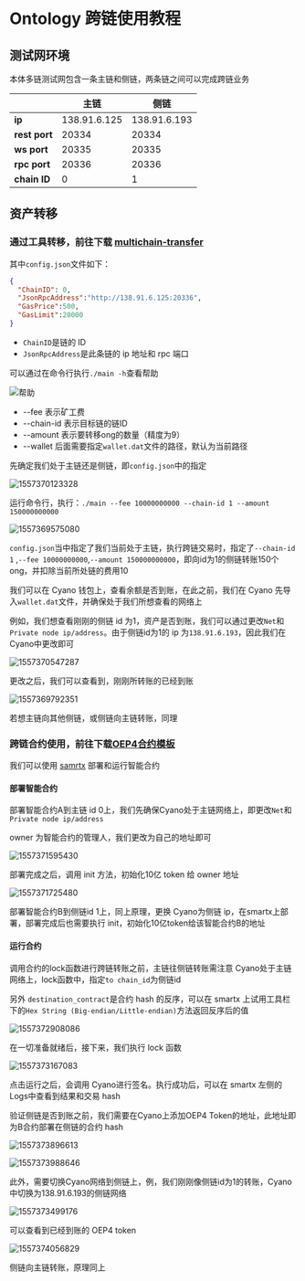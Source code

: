 # Ontology 跨链使用教程



## 测试网环境

本体多链测试网包含一条主链和侧链，两条链之间可以完成跨链业务

|               | 主链         | 侧链         |
| ------------- | ------------ | ------------ |
| **ip**        | 138.91.6.125 | 138.91.6.193 |
| **rest port** | 20334        | 20334        |
| **ws port**   | 20335        | 20335        |
| **rpc port**  | 20336        | 20336        |
| **chain ID**  | 0            | 1            |



## 资产转移

### 通过工具转移，前往下载 [multichain-transfer ](https://github.com/siovanus/multichain-transfer)

其中`config.json`文件如下：

```json
{
  "ChainID": 0,
  "JsonRpcAddress":"http://138.91.6.125:20336",
  "GasPrice":500,
  "GasLimit":20000
}
```

- `ChainID`是链的 ID
- `JsonRpcAddress`是此条链的 ip 地址和 rpc 端口



可以通过在命令行执行`./main -h`查看帮助

![帮助](https://i.loli.net/2019/05/09/5cd3b61d366ea.png)

- --fee 表示矿工费
- --chain-id 表示目标链的链ID
- --amount 表示要转移ong的数量（精度为9）
- --wallet 后面需要指定`wallet.dat`文件的路径，默认为当前路径



先确定我们处于主链还是侧链，即`config.json`中的指定

![1557370123328](https://i.loli.net/2019/05/09/5cd3b7580a1e5.png)



运行命令行，执行：```./main --fee 10000000000 --chain-id 1 --amount 150000000000```

![1557369575080](https://i.loli.net/2019/05/09/5cd3b8ab32f52.png)



`config.json`当中指定了我们当前处于主链，执行跨链交易时，指定了`--chain-id 1` ,`--fee 10000000000`,`--amount 150000000000`，即向id为1的侧链转账150个 ong，并扣除当前所处链的费用10



我们可以在 Cyano 钱包上，查看余额是否到账，在此之前，我们在 Cyano 先导入`wallet.dat`文件，并确保处于我们所想查看的网络上

例如，我们想查看刚刚的侧链 id 为1，资产是否到账，我们可以通过更改`Net`和`Private node ip/address`。由于侧链id为1的 ip 为`138.91.6.193`，因此我们在Cyano中更改即可

![1557370547287](https://i.loli.net/2019/05/09/5cd3b7a625342.png)



更改之后，我们可以查看到，刚刚所转账的已经到账

![1557369792351](https://i.loli.net/2019/05/09/5cd3b7b97e770.png)



若想主链向其他侧链，或侧链向主链转账，同理





### 跨链合约使用，前往下载[OEP4合约模板](https://github.com/siovanus/multiChainContract/tree/master/OEP4-template)

我们可以使用 [samrtx](https://smartx.ont.io) 部署和运行智能合约



#### 部署智能合约

部署智能合约A到主链 id 0上，我们先确保Cyano处于主链网络上，即更改`Net`和`Private node ip/address`

owner 为智能合约的管理人，我们更改为自己的地址即可

![1557371595430](https://i.loli.net/2019/05/09/5cd3b7d726f23.png)

部署完成之后，调用 init 方法，初始化10亿 token 给 owner 地址

![1557371725480](https://i.loli.net/2019/05/09/5cd3b7e710158.png)



部署智能合约B到侧链id 1上，同上原理，更换 Cyano为侧链 ip，在smartx上部署，部署完成后也需要执行 init，初始化10亿token给该智能合约B的地址





#### 运行合约

调用合约的lock函数进行跨链转账之前，主链往侧链转账需注意 Cyano处于主链网络上，lock函数中，指定`to chain_id`为侧链id

另外 `destination_contract`是合约 hash 的反序，可以在 smartx 上试用工具栏下的`Hex String (Big-endian/Little-endian)`方法返回反序后的值

![1557372908086](https://i.loli.net/2019/05/09/5cd3b7f80449d.png)

在一切准备就绪后，接下来，我们执行 lock 函数

![1557373167083](https://i.loli.net/2019/05/09/5cd3b80af311b.png)

点击运行之后，会调用 Cyano进行签名。执行成功后，可以在 smartx 左侧的 Logs中查看到结果和交易 hash



验证侧链是否到账之前，我们需要在Cyano上添加OEP4 Token的地址，此地址即为B合约部署在侧链的合约 hash

![1557373896613](https://i.loli.net/2019/05/09/5cd3b81d3cb5e.png)

![1557373988646](https://i.loli.net/2019/05/09/5cd3b8300e019.png)







此外，需要切换Cyano网络到侧链上，例，我们刚刚像侧链id为1的转账，Cyano中切换为138.91.6.193的侧链网络

![1557373499176](https://i.loli.net/2019/05/09/5cd3b83e93f3e.png)



可以查看到已经到账的 OEP4 token

![1557374056829](https://i.loli.net/2019/05/09/5cd3b84f9b0c4.png)





侧链向主链转账，原理同上
